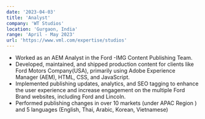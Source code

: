 ```yaml
---
date: '2023-04-03'
title: 'Analyst'
company: 'WT Studios'
location: 'Gurgaon, India'
range: 'April - May 2023'
url: 'https://www.vml.com/expertise/studios'
---
```


- Worked as an AEM Analyst in the Ford -IMG Content Publishing Team.
- Developed, maintained, and shipped production content for clients like Ford Motors Company(USA), primarily using Adobe Experience Manager (AEM), HTML, CSS, and JavaScript.
- Implemented publishing updates, analytics, and SEO tagging to enhance the user experience and increase engagement on the multiple Ford Brand websites, including Ford and Lincoln.
- Performed publishing changes in over 10 markets (under APAC Region ) and 5 languages (English, Thai, Arabic, Korean, Vietnamese)

